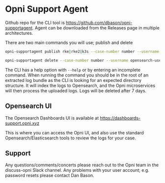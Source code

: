 # Opni Support Agent

Github repo for the CLI tool is https://github.com/dbason/opni-supportagent.
Agent can be downloaded from the Releases page in multiple architectures.

There are two main commands you will use; publish and delete
```bash
opni-supportagent publish rke|rke2|k3s --case-number number --username opensearch-username [--node-name node]
```

```bash
opni-supportagent delete --case-number number --username opensearch-username
```

The CLI has a help option with `--help` or by entering an incomplete command.  When running the command you should be in the root of an extracted log bundle as the CLI is looking for an expected directory structure.  It will index the logs to Opensearch, and the Opni microservices will then process the uploaded logs.  Logs will be deleted after 7 days.

## Opensearch UI
The Opensearch Dashboards UI is available at https://dashboards-support.opni.xyz

This is where you can access the Opni UI, and also use the standard Opensearch/Elasticsearch tools to review the logs for your case.

## Support
Any questions/comments/concerts please reach out to the Opni team in the discuss-opni Slack channel.  Any problems with your user account; e.g. password resets please contact Dan Bason.